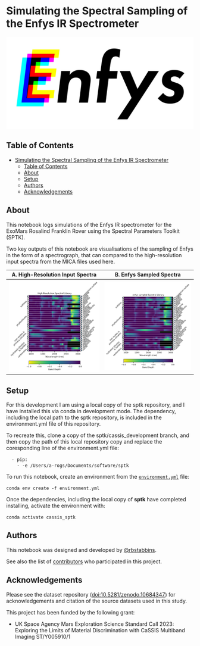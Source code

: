 # Simulating the Spectral Sampling of the Enfys IR Spectrometer

<p align="center">
  <a href="" rel="noopener">
 <img max-width=512px src="enfys_logo.jpg" alt="Project logo"></a>
</p>

## Table of Contents

- [Simulating the Spectral Sampling of the Enfys IR Spectrometer](#simulating-the-spectral-sampling-of-the-enfys-ir-spectrometer)
  - [Table of Contents](#table-of-contents)
  - [About ](#about-)
  - [Setup ](#setup-)
  - [Authors ](#authors-)
  - [Acknowledgements ](#acknowledgements-)

## About <a name = "about"></a>

This notebook logs simulations of the Enfys IR spectrometer for the ExoMars Rosalind Franklin Rover using the Spectral Parameters Toolkit (SPTK).

Two key outputs of this notebook are visualisations of the sampling of Enfys in the form of a spectrograph, that can compared to the high-resolution input spectra from the MICA files used here.

A. High-Resolution Input Spectra |B. Enfys Sampled Spectra
--|--
<img max-width=512px src="hires_spectrogram.svg" alt="High-Resolution Input Spectra"></a>|<img max-width=512px src="enfys_spectrogram.svg" alt="Enfys Sampled Spectra"></a>

## Setup <a name = "setup"></a>

For this development I am using a local copy of the sptk repository, and I have installed this via conda in development mode. The dependency, including the local path to the sptk repository, is included in the environment.yml file of this repository.

To recreate this, clone a copy of the sptk/cassis_development branch, and then copy the path of this local repository copy and replace the coresponding line of the environment.yml file:

```
  - pip:
    - -e /Users/a-rogs/Documents/software/sptk
```

To run this notebook, create an environment from the [```environment.yml```](./environment.yml) file:

```
conda env create -f environment.yml
```

Once the dependencies, including the local copy of **sptk** have completed installing, activate the environment with:

```
conda activate cassis_sptk
```

## Authors <a name = "authors"></a>

This notebook was designed and developed by [@rbstabbins](https://github.com/rbstabbins).

See also the list of [contributors](https://github.com/rbstabbins/sptk/contributors) who participated in this project.

## Acknowledgements <a name = "acknowledgements"></a>

Please see the dataset repository ([doi:10.5281/zenodo.10684347](https://zenodo.org/doi/10.5281/zenodo.10684347)) for acknowledgements and citation of the source datasets used in this study.

This project has been funded by the following grant:
- UK Space Agency Mars Exploration Science Standard Call 2023: Exploring the Limits of Material Discrimination with CaSSIS Multiband Imaging ST/Y005910/1